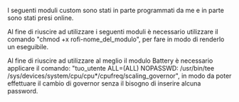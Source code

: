 I seguenti moduli custom sono stati in parte programmati da me e in parte sono stati presi online. 

Al fine di riuscire ad utilizzare i seguenti moduli è necessario utilizzare il comando "chmod +x rofi-nome_del_modulo", per fare in modo di renderlo un eseguibile.

Al fine di riuscire ad utilizzare al meglio il modulo Battery è necessario applicare il comando: "tuo_utente ALL=(ALL) NOPASSWD: /usr/bin/tee /sys/devices/system/cpu/cpu*/cpufreq/scaling_governor", in modo da poter effettuare il cambio di governor senza il bisogno di inserire alcuna password.